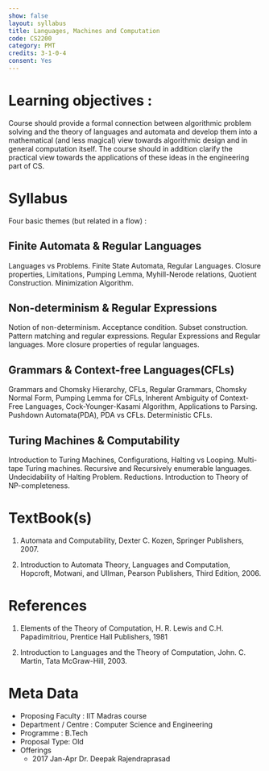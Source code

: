 ```yaml
---
show: false
layout: syllabus
title: Languages, Machines and Computation
code: CS2200
category: PMT
credits: 3-1-0-4
consent: Yes
---
```


# Learning objectives :
Course should provide a formal connection between algorithmic problem solving and the theory of languages and automata and develop them into a mathematical (and less magical) view towards algorithmic design and in general computation itself. The course should in addition clarify the practical view towards the applications of these ideas in the engineering part of CS.

# Syllabus 

Four basic themes (but related in a flow) : 

## Finite Automata & Regular Languages

Languages vs Problems. Finite State Automata, Regular Languages. Closure properties, Limitations, Pumping Lemma, Myhill-Nerode relations, Quotient Construction. Minimization Algorithm.

## Non-determinism & Regular Expressions

Notion of non-determinism. Acceptance condition. Subset construction. Pattern matching and regular expressions. Regular Expressions and Regular languages. More closure properties of regular languages.

## Grammars & Context-free Languages(CFLs)

Grammars and Chomsky Hierarchy, CFLs, Regular Grammars, Chomsky Normal Form, Pumping Lemma for CFLs, Inherent Ambiguity of Context-Free Languages, Cock-Younger-Kasami Algorithm, Applications to Parsing. Pushdown Automata(PDA), PDA vs CFLs. Deterministic CFLs.

## Turing Machines & Computability 

Introduction to Turing Machines, Configurations, Halting vs Looping. Multi-tape Turing machines. Recursive and Recursively enumerable languages. Undecidability of Halting Problem. Reductions. Introduction to Theory of NP-completeness.

# TextBook(s)

1.	Automata and Computability, 
	Dexter C. Kozen, 
	Springer Publishers, 2007.

2.	Introduction to Automata Theory, Languages and Computation, 
	Hopcroft, Motwani, and Ullman, 
	Pearson Publishers, Third Edition, 2006.

#  References
 
1.	Elements of the Theory of Computation, 
	H. R. Lewis and C.H. Papadimitriou, 
	Prentice Hall Publishers, 1981
    
2.	Introduction to Languages and the Theory of Computation, 
	John. C. Martin, Tata McGraw-Hill, 2003.


# Meta Data 

* Proposing Faculty : IIT Madras course
* Department / Centre : Computer Science and Engineering
* Programme : B.Tech
* Proposal Type: Old
* Offerings
	* 2017 Jan-Apr Dr. Deepak Rajendraprasad
